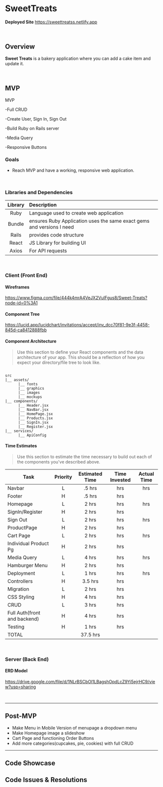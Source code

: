 

# SweetTreats <!-- omit in toc -->

**Deployed Site**
https://sweettreatss.netlify.app

<br>

## Overview

**Sweet Treats** is a bakery application where you can add a cake item and update it.


<br>

## MVP



MVP 

  -Full CRUD
  
  -Create User, Sign In, Sign Out
  
  -Build Ruby on Rails server
  
  -Media Query
  
  -Responsive Buttons


### Goals

- Reach MVP and have a working, responsive web application.

<br>

### Libraries and Dependencies



|     Library      | Description                                |
| :--------------: | :----------------------------------------- |
|      Ruby       | Language used to create web application|
|   Bundle   | ensures Ruby Application uses the same exact gems and versions I need |
| Rails | provides code structure |
|     React      | JS Library for building UI |
|  Axios   | For API requests |

<br>

### Client (Front End)

#### Wireframes

https://www.figma.com/file/444k4mrA4VeJX2VulFgus8/Sweet-Treats?node-id=0%3A1



#### Component Tree

https://lucid.app/lucidchart/invitations/accept/inv_dcc70f81-9e3f-4458-845d-ca8412888fbb


#### Component Architecture

> Use this section to define your React components and the data architecture of your app. This should be a reflection of how you expect your directory/file tree to look like. 

``` structure

src
|__ assets/
      |__ fonts
      |__ graphics
      |__ images
      |__ mockups
|__ components/
      |__ Header.jsx
      |__ NavBar.jsx
      |__ HomePage.jsx
      |__ Products.jsx
      |__ SignIn.jsx
      |__ Register.jsx
|__ services/
      |__ ApiConfig

```

#### Time Estimates

> Use this section to estimate the time necessary to build out each of the components you've described above.

| Task                | Priority | Estimated Time | Time Invested | Actual Time |
| ------------------- | :------: | :------------: | :-----------: | :---------: |
| Navbar    |    L     |     .5 hrs      |      hrs     |     hrs    |
| Footer |    H     |     .5 hrs      |      hrs     |          |
| Homepage    |    L     |     2 hrs      |      hrs     |     hrs    |
| SignIn/Register |    H     |     2 hrs      |      hrs     |          |
| Sign Out    |    L     |     2 hrs      |      hrs     |     hrs    |
| ProductPage |    H     |     2 hrs      |      hrs     |          |
| Cart Page    |    L     |     2 hrs      |      hrs     |     hrs    |
| Individual Product Pg |    H     |     2 hrs      |      hrs     |          |
| Media Query    |    L     |     4 hrs      |      hrs     |     hrs    |
| Hamburger Menu |    H     |     2 hrs      |      hrs     |          |
| Deployment    |    L     |     1 hrs      |      hrs     |     hrs    |
| Controllers |    H     |     3.5 hrs      |      hrs     |         |
| Migration    |    L     |     2 hrs      |      hrs     |        |
| CSS Styling |    H     |     4 hrs      |      hrs     |          |
| CRUD    |    L     |     3 hrs      |      hrs     |        |
| Full Auth(front and backend) |    H     |     4 hrs      |      hrs     |          |
| Testing |    H     |     1 hrs      |      hrs     |          |
| TOTAL               |          |     37.5 hrs      |          |          |



<br>

### Server (Back End)

#### ERD Model



https://drive.google.com/file/d/1NLrBSCbOl1LBagshOpdLcZ9Yi5ejrHC9/view?usp=sharing


<br>

***

## Post-MVP

- Make Menu in Mobile Version of menupage a dropdown menu
- Make Homepage image a slideshow
- Cart Page and functioning Order Buttons
- Add more categories(cupcakes, pie, cookies) with full CRUD 

***

## Code Showcase



## Code Issues & Resolutions
